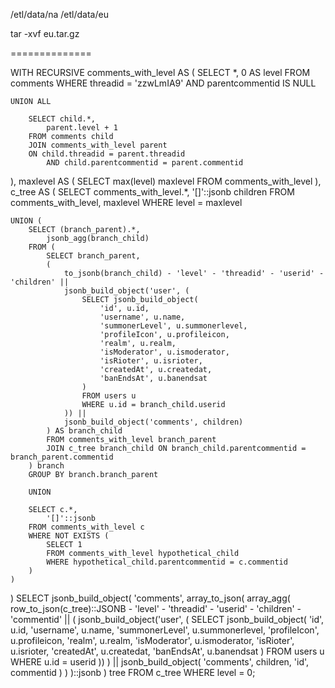 /etl/data/na
/etl/data/eu

tar -xvf eu.tar.gz

==============

WITH RECURSIVE comments_with_level AS (
		SELECT *,
			0 AS level
		FROM comments
		WHERE threadid = 'zzwLmIA9' AND parentcommentid IS NULL

	UNION ALL

		SELECT child.*,
			parent.level + 1
		FROM comments child
		JOIN comments_with_level parent
		ON child.threadid = parent.threadid
			AND child.parentcommentid = parent.commentid
),
maxlevel AS (
	SELECT max(level) maxlevel
	FROM comments_with_level
),
c_tree AS (
		SELECT comments_with_level.*,
			'[]'::jsonb children
		FROM comments_with_level, maxlevel
		WHERE level = maxlevel

	UNION (
		SELECT (branch_parent).*,
			jsonb_agg(branch_child)
		FROM (
			SELECT branch_parent,
			(
				to_jsonb(branch_child) - 'level' - 'threadid' - 'userid' - 'children' ||
			 	jsonb_build_object('user', (
					SELECT jsonb_build_object(
						'id', u.id,
						'username', u.name,
						'summonerLevel', u.summonerlevel,
						'profileIcon', u.profileicon,
						'realm', u.realm,
						'isModerator', u.ismoderator,
						'isRioter', u.isrioter,
						'createdAt', u.createdat,
						'banEndsAt', u.banendsat
					)
					FROM users u
					WHERE u.id = branch_child.userid
				)) ||
				jsonb_build_object('comments', children)
			) AS branch_child
			FROM comments_with_level branch_parent
			JOIN c_tree branch_child ON branch_child.parentcommentid = branch_parent.commentid
		) branch
		GROUP BY branch.branch_parent

		UNION

		SELECT c.*,
			'[]'::jsonb
		FROM comments_with_level c
		WHERE NOT EXISTS (
			SELECT 1
			FROM comments_with_level hypothetical_child
			WHERE hypothetical_child.parentcommentid = c.commentid
		)
	)
)
SELECT jsonb_build_object(
	'comments', array_to_json(
		array_agg(
			row_to_json(c_tree)::JSONB - 'level' - 'threadid' - 'userid' - 'children' - 'commentid' || (
				jsonb_build_object('user', (
					SELECT jsonb_build_object(
						'id', u.id,
						'username', u.name,
						'summonerLevel', u.summonerlevel,
						'profileIcon', u.profileicon,
						'realm', u.realm,
						'isModerator', u.ismoderator,
						'isRioter', u.isrioter,
						'createdAt', u.createdat,
						'banEndsAt', u.banendsat
					)
					FROM users u
					WHERE u.id = userid
				))
			) ||
			jsonb_build_object(
				'comments', children,
				'id', commentid
			)
		)
	)::jsonb
) tree
FROM c_tree
WHERE level = 0;